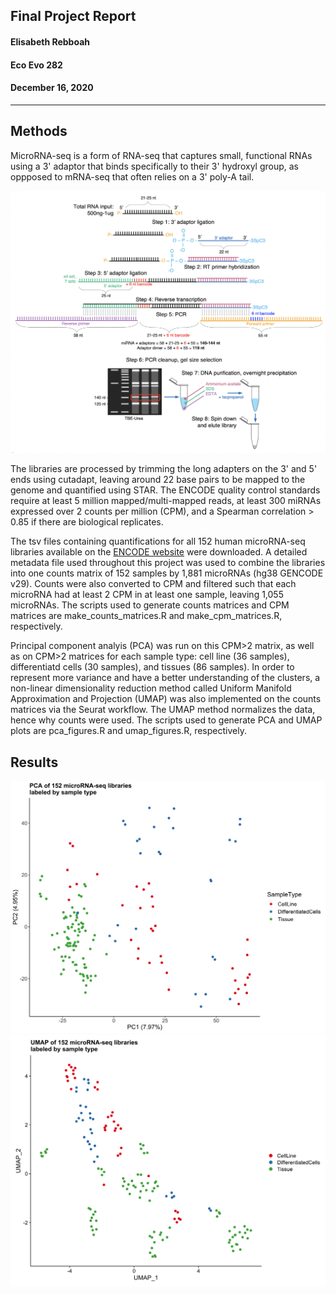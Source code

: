 ##  Final Project Report
#### Elisabeth Rebboah
#### Eco Evo 282
#### December 16, 2020
***
## Methods
MicroRNA-seq is a form of RNA-seq that captures small, functional RNAs using a 3' adaptor that binds specifically to their 3' hydroxyl group, as oppposed to mRNA-seq that often relies on a 3' poly-A tail.

![Figure 1](fig1_experimentOverview.png)

The libraries are processed by trimming the long adapters on the 3' and 5' ends using cutadapt, leaving around 22 base pairs to be mapped to the genome and quantified using STAR. The ENCODE quality control standards require at least 5 million mapped/multi-mapped reads, at least 300 miRNAs expressed over 2 counts per million (CPM), and a Spearman correlation > 0.85 if there are biological replicates.

The tsv files containing quantifications for all 152 human microRNA-seq libraries available on the [ENCODE website](https://www.encodeproject.org/matrix/?type=Experiment&status=released&perturbed=false&assay_title=microRNA-seq&replicates.library.biosample.donor.organism.scientific_name=Homo+sapiens&award.rfa=ENCODE3&award.rfa=ENCODE4&perturbed=true&status=submitted) were downloaded. A detailed metadata file used throughout this project was used to combine the libraries into one counts matrix of 152 samples by 1,881 microRNAs (hg38 GENCODE v29). Counts were also converted to CPM and filtered such that each microRNA had at least 2 CPM in at least one sample, leaving 1,055 microRNAs. The scripts used to generate counts matrices and CPM matrices are make_counts_matrices.R and make_cpm_matrices.R, respectively. 

Principal component analyis (PCA) was run on this CPM>2 matrix, as well as on CPM>2 matrices for each sample type: cell line (36 samples), differentiatd cells (30 samples), and tissues (86 samples). In order to represent more variance and have a better understanding of the clusters, a non-linear dimensionality reduction method called Uniform Manifold Approximation and Projection (UMAP) was also implemented on the counts matrices via the Seurat workflow. The UMAP method normalizes the data, hence why counts were used. The scripts used to generate PCA and UMAP plots are pca_figures.R and umap_figures.R, respectively.      


## Results
![PCA all samples](pca_log2cpmGreaterthan2_allSamples_SampleType.png) ![UMAP all samples](umap_SampleType_allSamples.png)
